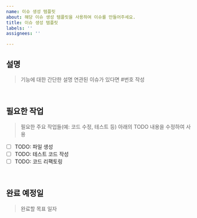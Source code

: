 ```yaml
---
name: 이슈 생성 템플릿
about: 해당 이슈 생성 템플릿을 사용하여 이슈를 만들어주세요.
title: 이슈 생성 템플릿
labels: ''
assignees: ''

---
```


##  설명
> 기능에 대한 간단한 설명
> 연관된 이슈가 있다면 #번호 작성

<br>

## 필요한 작업
> 필요한 주요 작업들(예: 코드 수정, 테스트 등)
> 아래의 TODO 내용을 수정하여 사용
- [ ] TODO: 파일 생성
- [ ] TODO: 테스트 코드 작성
- [ ] TODO: 코드 리팩토링

<br>

## 완료 예정일
> 완료할 목표 일자
